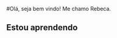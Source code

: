 #Olá, seja bem vindo! Me chamo Rebeca.
## Estou aprendendo
<i class="devicon-html5-plain-wordmark"></i>
          
